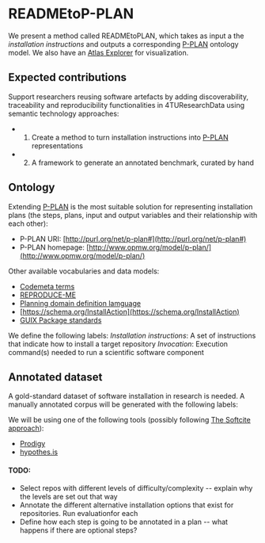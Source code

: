 # READMEtoP-PLAN
We present a method called READMEtoPLAN, which takes as input a the *installation instructions* and outputs a corresponding  [P-PLAN](https://lov.linkeddata.es/dataset/lov/vocabs/p-plan) ontology model.
We also have an [Atlas Explorer](https://atlas.nomic.ai/map/58aca169-c29a-447a-8f01-0d418fc4d341/030ddad7-5305-461c-ba86-27e1ca79d899) for visualization.

## Expected contributions
Support researchers reusing software artefacts by adding discoverability, traceability and reproducibility functionalities in 4TUResearchData using semantic technology approaches:

* 1. Create a method to turn installation instructions into  [P-PLAN](https://lov.linkeddata.es/dataset/lov/vocabs/p-plan) representations
* 2. A framework to generate an annotated benchmark, curated by hand

## Ontology
Extending [P-PLAN](https://lov.linkeddata.es/dataset/lov/vocabs/p-plan) is the most suitable solution for representing installation plans (the steps, plans, input and output variables and their relationship with each other):

* P-PLAN URI: [http://purl.org/net/p-plan#](http://purl.org/net/p-plan#)
* P-PLAN homepage: [http://www.opmw.org/model/p-plan/](http://www.opmw.org/model/p-plan/)

Other available vocabularies and data models:
* [Codemeta terms](https://codemeta.github.io/terms/)
* [REPRODUCE-ME](https://github.com/Sheeba-Samuel/REPRODUCE-ME/tree/master)
* [Planning domain definition lamguage](https://github.com/AI-Planning/pddl)
* [https://schema.org/InstallAction](https://schema.org/InstallAction)
* [GUIX Package standards](https://guix.gnu.org/manual/en/html_node/Defining-Packages.html)


We define the following labels:
*Installation instructions*: A set of instructions that indicate how to install a target repository
*Invocation*: Execution command(s) needed to run a scientific software component

## Annotated dataset
A gold-standard dataset of software installation in research is needed. A manually annotated corpus will be generated with the following labels:

We will be using one of the following tools (possibly following [The Softcite approach](https://github.com/howisonlab/softcite-dataset#the-softcite-approach)):
- [Prodigy](https://prodi.gy/)
- [hypothes.is](https://web.hypothes.is/)


#### TODO:
- Select repos with different levels of difficulty/complexity -- explain why the levels are set out that way
- Annotate the different alternative installation options that exist for repositories. Run evaluationfor each
- Define how each step is going to be annotated in a plan -- what happens if there are optional steps?


